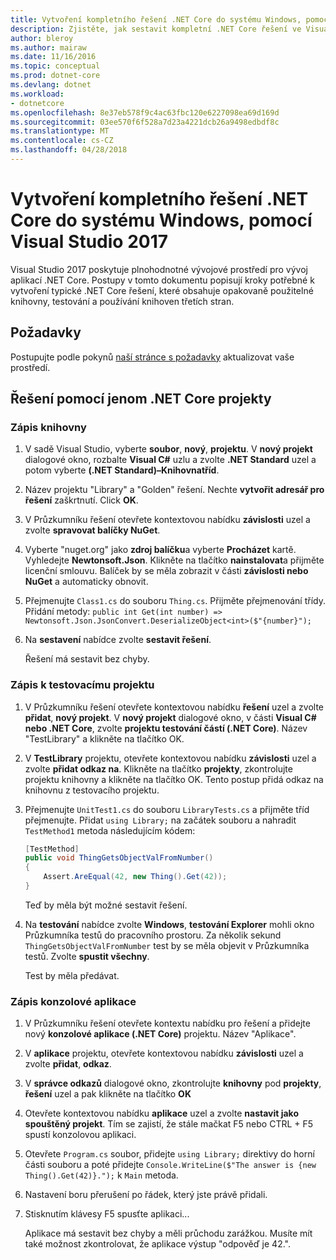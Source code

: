 ```yaml
---
title: Vytvoření kompletního řešení .NET Core do systému Windows, pomocí Visual Studio 2017
description: Zjistěte, jak sestavit kompletní .NET Core řešení ve Visual Studio 2017 v systému Windows.
author: bleroy
ms.author: mairaw
ms.date: 11/16/2016
ms.topic: conceptual
ms.prod: dotnet-core
ms.devlang: dotnet
ms.workload:
- dotnetcore
ms.openlocfilehash: 8e37eb578f9c4ac63fbc120e6227098ea69d169d
ms.sourcegitcommit: 03ee570f6f528a7d23a4221dcb26a9498edbdf8c
ms.translationtype: MT
ms.contentlocale: cs-CZ
ms.lasthandoff: 04/28/2018
---
```

# <a name="building-a-complete-net-core-solution-on-windows-using-visual-studio-2017"></a>Vytvoření kompletního řešení .NET Core do systému Windows, pomocí Visual Studio 2017

Visual Studio 2017 poskytuje plnohodnotné vývojové prostředí pro vývoj aplikací .NET Core. Postupy v tomto dokumentu popisují kroky potřebné k vytvoření typické .NET Core řešení, které obsahuje opakovaně použitelné knihovny, testování a používání knihoven třetích stran. 

## <a name="prerequisites"></a>Požadavky

Postupujte podle pokynů [naší stránce s požadavky](../windows-prerequisites.md) aktualizovat vaše prostředí.

## <a name="a-solution-using-only-net-core-projects"></a>Řešení pomocí jenom .NET Core projekty

### <a name="writing-the-library"></a>Zápis knihovny

1. V sadě Visual Studio, vyberte **soubor**, **nový**, **projektu**. V **nový projekt** dialogové okno, rozbalte **Visual C#** uzlu a zvolte **.NET Standard** uzel a potom vyberte **(.NET Standard)–Knihovnatříd**. 

2. Název projektu "Library" a "Golden" řešení. Nechte **vytvořit adresář pro řešení** zaškrtnutí. Click **OK**.

3. V Průzkumníku řešení otevřete kontextovou nabídku **závislosti** uzel a zvolte **spravovat balíčky NuGet**.

4. Vyberte "nuget.org" jako **zdroj balíčku**a vyberte **Procházet** kartě. Vyhledejte **Newtonsoft.Json**. Klikněte na tlačítko **nainstalovat**a přijměte licenční smlouvu. Balíček by se měla zobrazit v části **závislosti nebo NuGet** a automaticky obnovit.

5. Přejmenujte `Class1.cs` do souboru `Thing.cs`. Přijměte přejmenování třídy. Přidání metody: `public int Get(int number) => Newtonsoft.Json.JsonConvert.DeserializeObject<int>($"{number}");`

7. Na **sestavení** nabídce zvolte **sestavit řešení**.

   Řešení má sestavit bez chyby.

### <a name="writing-the-test-project"></a>Zápis k testovacímu projektu

1. V Průzkumníku řešení otevřete kontextovou nabídku **řešení** uzel a zvolte **přidat**, **nový projekt**. V **nový projekt** dialogové okno, v části **Visual C# nebo .NET Core**, zvolte **projektu testování částí (.NET Core)**. Název "TestLibrary" a klikněte na tlačítko OK. 

2. V **TestLibrary** projektu, otevřete kontextovou nabídku **závislosti** uzel a zvolte **přidat odkaz na**. Klikněte na tlačítko **projekty**, zkontrolujte projektu knihovny a klikněte na tlačítko OK. Tento postup přidá odkaz na knihovnu z testovacího projektu.

3. Přejmenujte `UnitTest1.cs` do souboru `LibraryTests.cs` a přijměte tříd přejmenujte. Přidat `using Library;` na začátek souboru a nahradit `TestMethod1` metoda následujícím kódem:
    ```csharp
    [TestMethod]
    public void ThingGetsObjectValFromNumber()
    {
        Assert.AreEqual(42, new Thing().Get(42));
    }
    ```

   Teď by měla být možné sestavit řešení. 
   
4. Na **testování** nabídce zvolte **Windows**, **testování Explorer** mohli okno Průzkumníka testů do pracovního prostoru. Za několik sekund `ThingGetsObjectValFromNumber` test by se měla objevit v Průzkumníka testů. Zvolte **spustit všechny**.
   
   Test by měla předávat.

### <a name="writing-the-console-app"></a>Zápis konzolové aplikace

1. V Průzkumníku řešení otevřete kontextu nabídku pro řešení a přidejte nový **konzolové aplikace (.NET Core)** projektu. Název "Aplikace".

2. V **aplikace** projektu, otevřete kontextovou nabídku **závislosti** uzel a zvolte **přidat**, **odkaz**. 

3. V **správce odkazů** dialogové okno, zkontrolujte **knihovny** pod **projekty**, **řešení** uzel a pak klikněte na tlačítko **OK**

6. Otevřete kontextovou nabídku **aplikace** uzel a zvolte **nastavit jako spouštěný projekt**. Tím se zajistí, že stále mačkat F5 nebo CTRL + F5 spustí konzolovou aplikaci.

7. Otevřete `Program.cs` soubor, přidejte `using Library;` direktivy do horní části souboru a poté přidejte `Console.WriteLine($"The answer is {new Thing().Get(42)}.");` k `Main` metoda.

8. Nastavení boru přerušení po řádek, který jste právě přidali.

9. Stisknutím klávesy F5 spusťte aplikaci...

   Aplikace má sestavit bez chyby a měli průchodu zarážkou. Musíte mít také možnost zkontrolovat, že aplikace výstup "odpověď je 42.".
